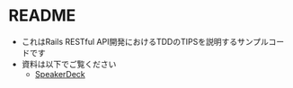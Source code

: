 # README

- これはRails RESTful API開発におけるTDDのTIPSを説明するサンプルコードです
- 資料は以下でご覧ください
  - [SpeakerDeck](https://speakerdeck.com/ryuyaishibashi/rails-restful-apikai-fa-niokeru-tddnotips)
